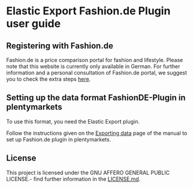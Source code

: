 
# Elastic Export Fashion.de Plugin user guide

<div class="container-toc"></div>

## Registering with Fashion.de

Fashion.de is a price comparison portal for fashion and lifestyle. Please note that this website is currently only available in German. For further information and a personal consultation of Fashion.de portal, we suggest you to check the extra steps [here](http://www.fashion.de/shops/Fashion-Info/Partner-werden/).

## Setting up the data format FashionDE-Plugin in plentymarkets

To use this format, you need the Elastic Export plugin.

Follow the instructions given on the [Exporting data](https://www.plentymarkets.co.uk/manual/data-exchange/exporting-data/#4) page of the manual to set up Fashion.de plugin in plentymarkets.

## License

This project is licensed under the GNU AFFERO GENERAL PUBLIC LICENSE.- find further information in the [LICENSE.md](https://github.com/plentymarkets/plugin-elastic-export-fashion-de/blob/master/LICENSE.md).
